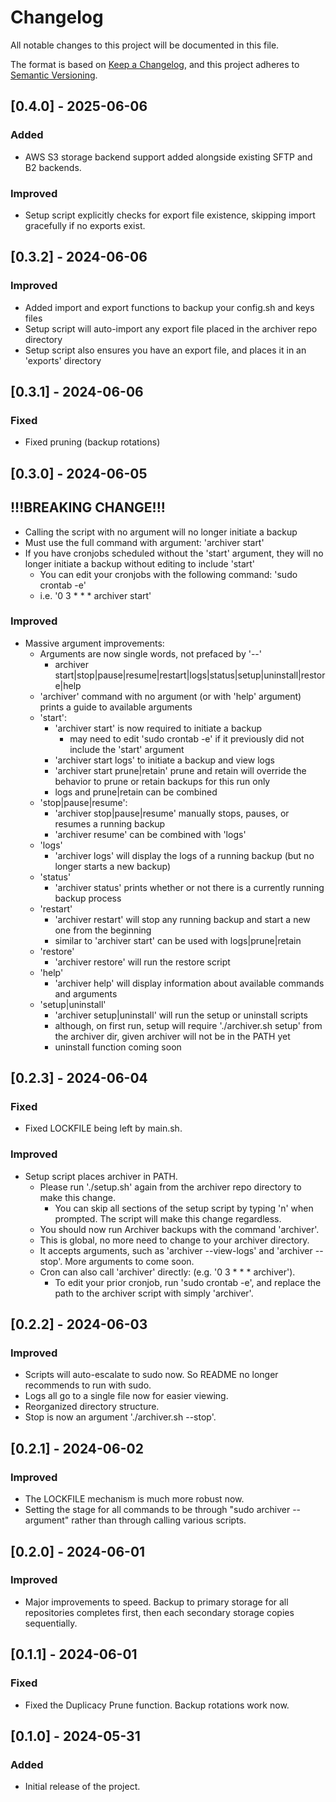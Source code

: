 # Changelog

All notable changes to this project will be documented in this file.

The format is based on [Keep a Changelog](https://keepachangelog.com/en/1.0.0/), and this project adheres to [Semantic Versioning](https://semver.org/spec/v2.0.0.html).

## [0.4.0] - 2025-06-06

### Added
- AWS S3 storage backend support added alongside existing SFTP and B2 backends.

### Improved
- Setup script explicitly checks for export file existence, skipping import gracefully if no exports exist.

## [0.3.2] - 2024-06-06
### Improved
- Added import and export functions to backup your config.sh and keys files
- Setup script will auto-import any export file placed in the archiver repo directory
- Setup script also ensures you have an export file, and places it in an 'exports' directory

## [0.3.1] - 2024-06-06
### Fixed
- Fixed pruning (backup rotations)

## [0.3.0] - 2024-06-05
## **!!!BREAKING CHANGE!!!**
- Calling the script with no argument will no longer initiate a backup
- Must use the full command with argument: 'archiver start'
- If you have cronjobs scheduled without the 'start' argument, they will no longer initiate a backup without editing to include 'start'
  - You can edit your cronjobs with the following command: 'sudo crontab -e'
  - i.e. '0 3 * * * archiver start'

### Improved
- Massive argument improvements:
  - Arguments are now single words, not prefaced by '--'
    - archiver start|stop|pause|resume|restart|logs|status|setup|uninstall|restore|help
  - 'archiver' command with no argument (or with 'help' argument) prints a guide to available arguments
  - 'start':
    - 'archiver start' is now required to initiate a backup
      - may need to edit 'sudo crontab -e' if it previously did not include the 'start' argument
    - 'archiver start logs' to initiate a backup and view logs
    - 'archiver start prune|retain' prune and retain will override the behavior to prune or retain backups for this run only
    - logs and prune|retain can be combined
  - 'stop|pause|resume':
    - 'archiver stop|pause|resume' manually stops, pauses, or resumes a running backup
    - 'archiver resume' can be combined with 'logs'
  - 'logs'
    - 'archiver logs' will display the logs of a running backup (but no longer starts a new backup)
  - 'status'
    - 'archiver status' prints whether or not there is a currently running backup process
  - 'restart'
    - 'archiver restart' will stop any running backup and start a new one from the beginning
    - similar to 'archiver start' can be used with logs|prune|retain
  - 'restore'
    - 'archiver restore' will run the restore script
  - 'help'
    - 'archiver help' will display information about available commands and arguments
  - 'setup|uninstall'
    - 'archiver setup|uninstall' will run the setup or uninstall scripts
    - although, on first run, setup will require './archiver.sh setup' from the archiver dir, given archiver will not be in the PATH yet
    - uninstall function coming soon

## [0.2.3] - 2024-06-04
### Fixed
- Fixed LOCKFILE being left by main.sh.

### Improved
- Setup script places archiver in PATH.
  - Please run './setup.sh' again from the archiver repo directory to make this change.
    - You can skip all sections of the setup script by typing 'n' when prompted. The script will make this change regardless.
  - You should now run Archiver backups with the command 'archiver'.
  - This is global, no more need to change to your archiver directory.
  - It accepts arguments, such as 'archiver --view-logs' and 'archiver --stop'. More arguments to come soon.
  - Cron can also call 'archiver' directly: (e.g. '0 3 * * * archiver').
    - To edit your prior cronjob, run 'sudo crontab -e', and replace the path to the archiver script with simply 'archiver'.

## [0.2.2] - 2024-06-03
### Improved
- Scripts will auto-escalate to sudo now. So README no longer recommends to run with sudo.
- Logs all go to a single file now for easier viewing.
- Reorganized directory structure.
- Stop is now an argument './archiver.sh --stop'.

## [0.2.1] - 2024-06-02
### Improved
- The LOCKFILE mechanism is much more robust now.
- Setting the stage for all commands to be through "sudo archiver --argument" rather than through calling various scripts.

## [0.2.0] - 2024-06-01
### Improved
- Major improvements to speed. Backup to primary storage for all repositories completes first, then each secondary storage copies sequentially.

## [0.1.1] - 2024-06-01
### Fixed
- Fixed the Duplicacy Prune function. Backup rotations work now.

## [0.1.0] - 2024-05-31
### Added
- Initial release of the project.

